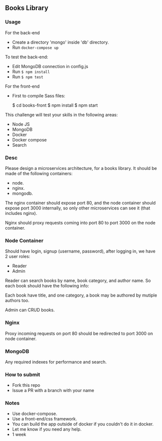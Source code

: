 ## Books Library

### Usage

For the back-end 

- Create a directory 'mongo' inside 'db' directory.
- Run `docker-compose up`

To test the back-end:

- Edit MongoDB connection in config.js
- Run `$ npm install`
- Run `$ npm test`

For the front-end

- First to compile Sass files:

    $ cd books-front
    $ npm install
    $ npm start



This challenge will test your skills in the following areas:

- Node JS
- MongoDB
- Docker
- Docker compose
- Search

### Desc
Please design a microservices architecture, for a books library. It
should be made of the following containers:

- node.
- nginx.
- mongodb.

The nginx container should expose port 80, and the node container
should expose port 3000 internally, so only other microservices
can see it (that includes nginx).

Nginx should proxy requests coming into port 80 to port 3000 on the node
container.

### Node Container
Should have login, signup (username, password), after logging in,
we have 2 user roles:

- Reader
- Admin

Reader can search books by name, book category, and author name. So each
book should have the following info:

Each book have title, and one category, a book may be authored by mutiple
authors too.

Admin can CRUD books.


### Nginx
Proxy incoming requests on port 80 should be redirected to port 3000 on
node container.

### MongoDB
Any required indexes for performance and search.

### How to submit
- Fork this repo
- Issue a PR with a branch with your name

### Notes
- Use docker-compose.
- Use a front-end/css framework.
- You can build the app outside of docker if you couldn't do it in docker.
- Let me know if you need any help.
- 1 week
